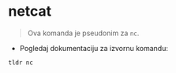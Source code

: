 # netcat

> Ova komanda je pseudonim za `nc`.

- Pogledaj dokumentaciju za izvornu komandu:

`tldr nc`
